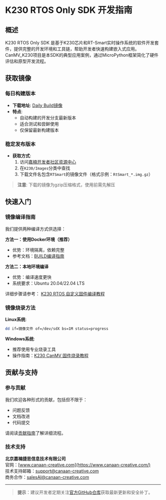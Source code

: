 # K230 RTOS Only SDK 开发指南

## 概述

K230 RTOS Only SDK 是基于K230芯片和RT-Smart实时操作系统的软件开发套件，提供完整的开发环境和工具链，帮助开发者快速构建嵌入式应用。CanMV_K230项目是本SDK的典型应用案例，通过MicroPython框架简化了硬件评估和原型开发流程。

## 获取镜像

### 每日构建版本
- **下载地址**: [Daily Build镜像](https://kendryte-download.canaan-creative.com/developer/releases/canmv_k230_micropython/daily_build/)
- **特点**:
  - 自动构建的开发分支最新版本
  - 适合测试和尝鲜使用
  - 仅保留最新构建版本

### 稳定发布版本
- **获取方式**:
  1. 访问[嘉楠开发者社区资源中心](https://developer.canaan-creative.com/resource)
  2. 在`K230/Images`分类中查找
  3. 下载文件名包含`RTSmart`的镜像文件（格式示例：`RtSmart_*.img.gz`）

> **注意**: 下载的镜像为gzip压缩格式，使用前需先解压

## 快速入门

### 镜像编译指南

我们提供两种编译方式供选择：

**方法一：使用Docker环境（推荐）**
- 优势：环境隔离，依赖完整
- 参考文档：[BUILD编译指南](BUILD.md)

**方法二：本地环境编译**
- 优势：编译速度更快
- 系统要求：Ubuntu 20.04/22.04 LTS

详细步骤请参考：
[K230 RTOS 自定义固件编译教程](https://www.kendryte.com/k230_rtos/zh/main/userguide/how_to_build.html)

### 镜像烧录方法

**Linux系统**:
```bash
dd if=镜像文件 of=/dev/sdX bs=1M status=progress
```

**Windows系统**:
- 推荐使用专业烧录工具
- 操作指南：[K230 CanMV 固件烧录教程](https://www.kendryte.com/k230_rtos/zh/main/userguide/how_to_flash.html)

## 贡献与支持

### 参与贡献
我们欢迎各种形式的贡献，包括但不限于：
- 问题反馈
- 文档改进
- 代码提交

请阅读[贡献指南](CONTRIBUTING.md)了解详细流程。

### 技术支持
**北京嘉楠捷思信息技术有限公司**  
官网：[www.canaan-creative.com](https://www.canaan-creative.com/)  
技术支持邮箱：[support@canaan-creative.com](mailto:support@canaan-creative.com)  
商务合作：[salesAI@canaan-creative.com](mailto:salesAI@canaan-creative.com)

---

> **提示**：建议开发者定期关注[官方GitHub仓库](https://github.com/kendryte/canmv_k230)获取最新更新和安全补丁。
